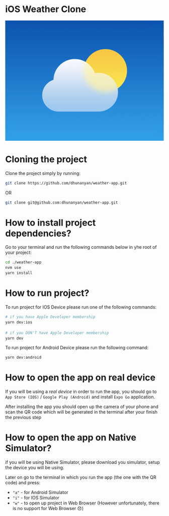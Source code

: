 # iOS Weather Clone
![Logo](./docs/weather-ios.png "Logo")

# Cloning the project

Clone the project simply by running:

```bash
git clone https://github.com/dhunanyan/weather-app.git
```

OR

```bash
git clone git@github.com:dhunanyan/weather-app.git
```

# How to install project dependencies?

Go to your terminal and run the following commands below in yhe root of your project:

```bash
cd ./weather-app
nvm use
yarn install
```

# How to run project?

To run project for IOS Device please run one of the following commands:

```bash
# if you have Apple Developer membership
yarn dev:ios

# if you DON'T have Apple Developer membership
yarn dev
```

To run project for Android Device please run the following command:

```bash
yarn dev:android
```

# How to open the app on real device

If you will be using a _real device_ in order to run the app, you should go to `App Store (IOS)` / `Google Play (Android)` and install `Expo Go` application.

After installing the app you should open up the camera of your phone and scan the QR code which will be generated in the terminal after your finish the previous step

# How to open the app on Native Simulator?

if you will be using Native Simulator, please download you simulator, setup the device you will be using.

Later on go to the terminal in which you run the app (the one with the QR code) and press:

- `"a"` - for Android Simulator
- `"i"` - for IOS Simulator
- `"w"` - to open up project in Web Browser (However unfortunately, there is no support for Web Browser :disappointed:)
